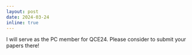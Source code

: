 ```yaml
---
layout: post
date: 2024-03-24
inline: true
---
```


I will serve as the PC member for QCE24. Please consider to submit your papers there!
